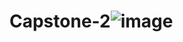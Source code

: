 # Capstone-2![image](https://github.com/user-attachments/assets/45860d20-d699-41ea-83da-3860e459118f)
